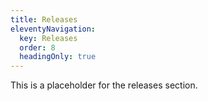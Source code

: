 ```yaml
---
title: Releases
eleventyNavigation:
  key: Releases
  order: 8
  headingOnly: true
---
```


This is a placeholder for the releases section.
